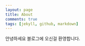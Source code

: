 ```yaml
---
layout: page
title: About
comments: true
tags: [jekyll, github, markdown]
---
```


안녕하세요 블로그에 오신걸 환영합니다.
